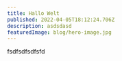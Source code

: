 ```yaml
---
title: Hallo Welt
published: 2022-04-05T18:12:24.706Z
description: asdsdasd
featuredImage: blog/hero-image.jpg
---
```

fsdfsdfsdfsfd